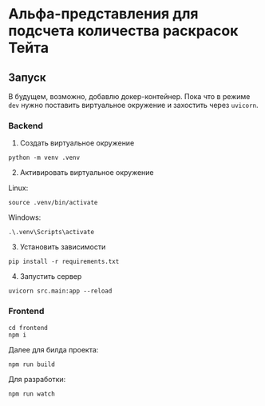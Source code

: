 # Альфа-представления для подсчета количества раскрасок Тейта

## Запуск

В будущем, возможно, добавлю докер-контейнер. Пока что в режиме `dev` нужно поставить виртуальное окружение и захостить
через `uvicorn`.

### Backend

1. Создать виртуальное окружение

```shell
python -m venv .venv
```

2. Активировать виртуальное окружение

Linux:

```shell
source .venv/bin/activate
```

Windows:

```shell
.\.venv\Scripts\activate
```

3. Установить зависимости

```shell
pip install -r requirements.txt
```

4. Запустить сервер

```shell
uvicorn src.main:app --reload
```

### Frontend

```shell
cd frontend
npm i
```

Далее для билда проекта:

```shell
npm run build
```

Для разработки:

```shell
npm run watch
```
